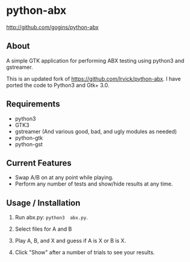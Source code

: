 # python-abx #

<http://github.com/gogins/python-abx>

## About

A simple GTK application for performing ABX testing using python3 and gstreamer.

This is an updated fork of https://github.com/lrvick/python-abx. I have ported the code to Python3 and Gtk+ 3.0.

## Requirements

  * python3
  * GTK3
  * gstreamer (And various good, bad, and ugly modules as needed)
  * python-gtk
  * python-gst

## Current Features

  * Swap A/B on at any point while playing.
  * Perform any number of tests and show/hide results at any time.

## Usage / Installation

1. Run abx.py: ```python3  abx.py```.

2. Select files for A and B

3. Play A, B, and X and guess if A is X or B is X.

4. Click "Show" after a number of trials to see your results.
